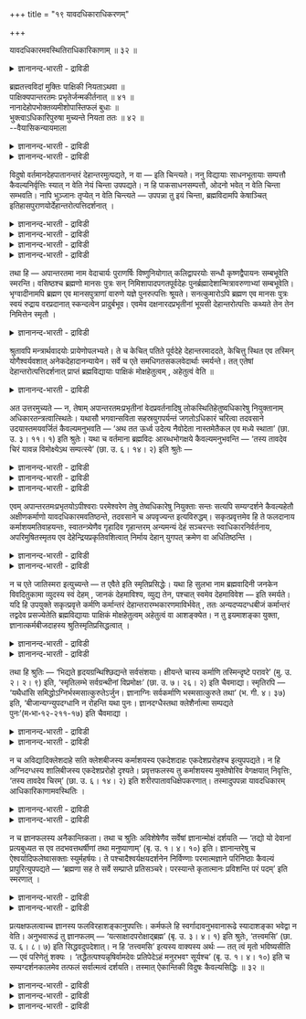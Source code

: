 +++
title = "१९ यावदधिकाराधिकरणम्"

+++

यावदधिकारमवस्थितिराधिकारिकाणाम् ॥ ३२ ॥  
<details><summary>ज्ञानानन्द-भारती - द्राविडी</summary>

यावददि कारमवस्तिदिरादिगारिगाणाम् ॥ ३२ ॥
</details>

ब्रह्मतत्त्वविदां मुक्तिः पाक्षिकी नियताऽथवा ॥  
पाक्षिक्यपान्तरतमः प्रभृतेर्जन्मकीर्तनात् ॥ ४१ ॥  
नानादेहोपभोक्तव्यमीशोपास्तिफलं बुधाः ॥  
भुक्त्वाऽधिकारिपुरुषा मुच्यन्ते नियता ततः ॥ ४२ ॥  
--वैयासिकन्यायमाला

<details><summary>ज्ञानानन्द-भारती - द्राविडी</summary>

पिरह्म तत्वत्तैयऱिन्दवर्गळुक्कु मुक्ति ऎऩ्बदु पाक्षिगी (इरुक्कवुम्
इरुक्कलाम्, इल्लामलुम् इरुक्कलाम्) ऎऩ्ऱा? अल्लदु तीर्माऩमाग एऱ्पडुवदु
ताऩा? अबान्दर तमस् मुदलाऩवरुक्कु पिऱप्पु सॊल्लि इरुप्पदाल्,पाक्षिदी
ताऩ्।
</details>

<details><summary>ज्ञानानन्द-भारती - द्राविडी</summary>

ईसुवररै उबासित्तदिऩ् पलऩाग पल तेहङ्गळिल् अऩुबविक्क वेण्डियदायुळ्ळदै
अऩुबवित्तु विट्टु, अदिगारस्ताऩम् वहिक्कुम् पुरुषर्गळाऩ ञाऩिगळ् मुक्ति यै
अडैगिऱार्गळ्। आगैयाल्, तीर्माऩमाग उळ्ळदुदाऩ्।
</details>

विदुषो वर्तमानदेहपातानन्तरं देहान्तरमुत्पद्यते, न वा — इति चिन्त्यते।
ननु विद्यायाः साधनभूतायाः सम्पत्तौ कैवल्यनिर्वृत्तिः स्यात् न वेति नेयं
चिन्ता उपपद्यते। न हि पाकसाधनसम्पत्तौ, ओदनो भवेत् न वेति चिन्ता
सम्भवति। नापि भुञ्जानः तृप्येत् न वेति चिन्त्यते — उपपन्ना तु इयं
चिन्ता, ब्रह्मविदामपि केषाञ्चित् इतिहासपुराणयोर्देहान्तरोत्पत्तिदर्शनात्
।

<details><summary>ज्ञानानन्द-भारती - द्राविडी</summary>

(पिरह्म ञाऩिगळ् ऎल्लोरुक्कुम् सरीरमऱ्ऱ निलैयागिऱ मोक्षम् कट्टायम्
किडैक्कुमा? अल्लदु सिलरुक्कु किडैक्कलाम्। सिलरुक्कु किडैक्कामलुमिरुक्
कलाम् ऎऩ्ऱु विगल्बमा ऎऩ्ऱु सन्देहम् अबान्द रदमस्, वसिष्टर्, सऩत्कुमारर्
मुदलाऩ ञाऩिगळुक् कुम्गूड इन्द सरीरम् पोय् वेऱु सरीरम् एऱ्पट्टदाग
पुराणङ्गळिल् काण्बदाल् ञाऩत्ताल् मुक्ति एऱ्पडुम् ऎऩ्ऱु निच्चयमागच्
चॊल्लमुडियादु। वास्तवत्तिल् उबनिषत्तुक्कळिल् ञाऩत्तैप् पुगऴ्वदऱ्काग
मुक्ति निलैयैक् कूऱियिरुक्किऱदेदविर ञाऩत्ताल् मुक्ति निलै एऱ्पडुवदिल्लै।
ञाऩिगळुम् अर्च्चिरादि मार्ग माग पिरह्मलोगम् सॆल्गिऱार्गळ् ऎऩ्ऱु
पूर्वबक्षम्।
</details>

<details><summary>ज्ञानानन्द-भारती - द्राविडी</summary>

पिरारप्तगर्मा अऴिन्ददुम् मुक्ति एऱ्पडुवदाग उबनिषत्तिल् कूऱियिरुप्पदाल्
ञाऩत्ताल् कट्टायम् मुक्ति एऱ्पडुम्। अबान्दरदमस् मुदलाऩवर्गळ् मुदलिल्
ईसुवरोबासऩम् सॆय्दु पिऱगु ञाऩत्तैप् पॆऱ्ऱदाल् ईसुवराज्ञैयाल्
लोगक्षेमत्तिऱ्काग पिरारप्तमाऩ उबासऩा कर्म पलऩाग पल जऩ्माक्कळिल् अऩुबविक्
कक्कूडिय आदिगारिद स्ताऩत्तै अडैन्दु अन्द पिरारप्तगर्मा अऴिन्ददुम्
विदेहगैवल्यत्तैयडै किऱार्गळ्। आगैयाल् पिरह्म ञाऩिगळुक्कु कट्टायम् मुक्ति
उण्डु ऎऩ्ऱु सित्तान्दम्)।
</details>

<details><summary>ज्ञानानन्द-भारती - द्राविडी</summary>

ञाऩिगळुक्कु इप्पॊऴुदिरुक्कुम् तेहम् विऴुन्द पिऱगु वेऱु तेहम् उण्डागिऱदा,
इल्लैया ऎऩ्ऱु सिन्दिक्कप्पडुगिऱदु।
</details>

<details><summary>ज्ञानानन्द-भारती - द्राविडी</summary>

"सादऩमायिरुक्कुम् वित्यै नऩ्गु एऱ्पट्टि रुक्कुम् पोदु कैवल्यम् (मोक्षम्)
एऱ्पडुगिऱदा, इल्लैया” ऎऩ्ऱ इन्द सिन्दै पॊरुन्दादे? समैयलुक्कु वेण्डिय
सादऩङ्गळ् नऩ्ऱायिरुक्कुम् पोदु अऩ्ऩम् एऱ्पडुमा, एऱ्पडादा ऎऩ्ऱ सिन्दै
सम्बविक्किऱदिल्लैये? साप्पिडुगिऱवऩ् तिरुप्तियडै वाऩा, इल्लैया ऎऩ्ऱुम्
सिन्दिक्कप्पडुगिऱदिल्लैये? ऎऩ्ऱाल्, इन्द सिन्दै पॊरुन्दक्कूडियदे,
पिरह्मत्तै अऱिन्दिरुन्दुम् सिलर्गळुक्कु इदिहासत्तिलुम् पुराणत् तिलुम्
वेऱु तेह मुण्डावदु काणप्पडुगिऱबडियाल्।
</details>

तथा हि — अपान्तरतमा नाम वेदाचार्यः पुराणर्षिः विष्णुनियोगात्
कलिद्वापरयोः सन्धौ कृष्णद्वैपायनः सम्बभूवेति स्मरन्ति। वसिष्ठश्च
ब्रह्मणो मानसः पुत्रः सन् निमिशापादपगतपूर्वदेहः
पुनर्ब्रह्मादेशान्मित्रावरुणाभ्यां सम्बभूवेति। भृग्वादीनामपि ब्रह्मण एव
मानसपुत्राणां वारुणे यज्ञे पुनरुत्पत्तिः श्रूयते। सनत्कुमारोऽपि ब्रह्मण
एव मानसः पुत्रः स्वयं रुद्राय वरप्रदानात् स्कन्दत्वेन प्रादुर्बभूव।
एवमेव दक्षनारदप्रभृतीनां भूयसी देहान्तरोत्पत्तिः कथ्यते तेन तेन
निमित्तेन स्मृतौ ।

<details><summary>ज्ञानानन्द-भारती - द्राविडी</summary>

अप्पडिये, अबान्दरदमस् ऎऩ्ऱ वेदासार्य रायिरुन्द पुराण (वॆगुनाळ्
मुऩ्ऩिरुन्द) रिषि, विष्णुविऩ् आक्ञैयिऩ् पेरिल्, कलियुम् त्वाबरमुम्,
सेरुम् समयत्तिल् किरुष्ण त्वैबायऩराग एऱ्पट्टार् ऎऩ्ऱु सॊल्लप्पडुगिऱदु।
पिरह्माविऩ् माऩस् पुत्तिररागविरुन्दुम् वसिष्टरुम्गूड,
निमिसक्रवर्त्तियिऩ् साबत्तिऩाल्, मुऩ्ऩुळ्ळ तेहम् पोऩवराय्, मऱुबडियुम्
पिरह्माविऩ् आक्ञैयिऩ्बेरिल्, मित्रऩ्, वरुणऩ् इवर्गळिडमिरुन्दु उण्डाऩार्
ऎऩ्ऱु। पिरह्माविऩुडैय माऩस पुत्तिरर्गळागिय पिरुगु मुदलाऩवर्गळुक्कुम्
वरुणऩ् सॆय्द यक्ञत्तिल् मऱुबडियुम् उत्पत्ति सॊल्लप्पट्टिरुक्किऱदु।
पिरह्मा विऱ्के माऩस पुत्तिरराऩ सऩत्कुमाररुम् ताऩे ऎऩ्ऱु इव्विदमे तक्षर्,
नारदर् मुदलाऩवर्गळुक्कुम् अन्दन्द कारणत्तैक् कॊण्डु अदिगमाग वेऱु सरीरम्
उण्डाऩदाग स्मिरुदियिल् सॊल्लप्पडुगिऱदु। सुरुदियिलुम् कूड मन्दिरङ्गळिलुम्
अर्त्तवादङ्गळिलुम् अनेगमाय् काणप्पडुगिऱदु।
</details>

श्रुतावपि मन्त्रार्थवादयोः प्रायेणोपलभ्यते। ते च केचित् पतिते पूर्वदेहे
देहान्तरमाददते, केचित्तु स्थित एव तस्मिन् योगैश्वर्यवशात्
अनेकदेहादानन्यायेन। सर्वे च एते समधिगतसकलवेदार्थाः स्मर्यन्ते। तत्
एतेषां देहान्तरोत्पत्तिदर्शनात् प्राप्तं ब्रह्मविद्यायाः पाक्षिकं
मोक्षहेतुत्वम् , अहेतुत्वं वेति ॥

<details><summary>ज्ञानानन्द-भारती - द्राविडी</summary>

अवर्गळिल् सिलर् मुऩ् तेहम् विऴुन्द पिऱ्पाडु वेऱु तेहत्तै
ऎडुत्तुक्कॊळ्गिऱार्गळ्; सिलर् अन्द तेहम् इरुक्किऱबोदे योगम् ऐसुवरियम्
इवैगळिऩ् पलत्तिऩाल् पल तेहङ्गळैयॆडुत्तुक् कॊळ्ळला मॆऩ्ऱ नियायप्पडि
इवर्गळ् ऎल्लारुमे सगल वेदङ्ग ळुडैय अर्त्तत्तै नऩ्गु अऱिन्दवर्गळागवे
सॊल्लप्पडुगिऱार्गळ्। आगैयाल् इव्विद मुळ्ळवर् कळुक्कुम् वेऱु तेहत्तिऩ्
उत्पत्ति काणप्पडुवदाल्, पिरह्मवित्यैक्कु पाक्षिगम् (इप्पडियुम् अप्पडियु
मॆऩ्ऱु) मोक्षत्तिऱ्कु कारणमाय् इरुक्कुम् तऩ्मै यो, कारणमायिल्लाद तऩ्मैयो
ऎऩ्ऱु एऱ्पडुगिऱदु।
</details>

अत उत्तरमुच्यते — न, तेषाम् अपान्तरतमःप्रभृतीनां वेदप्रवर्तनादिषु
लोकस्थितिहेतुष्वधिकारेषु नियुक्तानाम् अधिकारतन्त्रत्वात्स्थितेः। यथासौ
भगवान्सविता सहस्रयुगपर्यन्तं जगतोऽधिकारं चरित्वा तदवसाने
उदयास्तमयवर्जितं कैवल्यमनुभवति — ‘अथ तत ऊर्ध्व उदेत्य नैवोदेता
नास्तमेतैकल एव मध्ये स्थाता’ (छा. उ. ३। ११। १) इति श्रुतेः। यथा च
वर्तमाना ब्रह्मविदः आरब्धभोगक्षये कैवल्यमनुभवन्ति — ‘तस्य तावदेव चिरं
यावन्न विमोक्ष्येऽथ सम्पत्स्ये’ (छा. उ. ६। १४। २) इति श्रुतेः —

<details><summary>ज्ञानानन्द-भारती - द्राविडी</summary>

अदिऩाल् पदिल् सॊल्लप्पडुगिऱदु। अप्पडियल्ल। उलगत्तिऩ् स्तिदिक्कुक्
कारणमायुळ्ळ, वेदत्तै पिरवि रुत्तिक्कच् चॆय्वदु मुदलाऩ, अदिगारङ्गळिल्
नियमिक्कप् पट्टिरुक्किऱ अबान्दरदमस् मुदलाऩवर्गळुक्कु निलैत् तिरुप्पदु
अदिगारणत्तिऱ्कु अदीऩमा यिरुप्पदाल्।
</details>

<details><summary>ज्ञानानन्द-भारती - द्राविडी</summary>

पगवाऩायुळ्ळ इन्द सूर्यऩ् आयिरम् युगम् मुडियुम् वरै उलगत्तिऩ् अदिगारत्तै
नडत्तिविट्टु, अदु मुडिन्दवुडऩ् उदयम्, अस्तमऩम् इरण्डुमिल्लाद कैवल्य
पदवियै, अऩुबविक्किऱाऩ् ऎऩ्बदु पोल। "पिऱगु अदऱ्कु मेल् किळम्बि
उदयमावदुमिल्लै, अस्त मऩमावदुमिल्लै, ऒऩ्ऱागवे (इरण्डावदऱ्ऱ वरागवे)
मत्यत्तिल् (उदासीऩमायुळ्ळ आत्मस्व रूबत्तिल्) इरुन्दुविडुगिऱार्"
(सान्दोक्यम्। III-११-१) ऎऩ्ऱ सुरुदियाल्।
</details>

<details><summary>ज्ञानानन्द-भारती - द्राविडी</summary>

"अवरुक्कु इव्वळवुदाऩ् तामसम् ऎदुवरै नऩ्गु विडुबडविल्लैयो; पिऱगु
पिरह्ममागि विडुगिऱार्" (सान्दोक्यम्। VI-१४-२) ऎऩ्ऱ सुरुदिप्पडि,
इप्पॊऴुदुळ्ळ पिरह्म वित्तुक्कळ् पिरारप्त कामाविऩ् पोगम् क्षयमाऩवुडऩ्
कैवल्यत्तै अऩुबविक् किऱार्गळ्, ऎऩ्बदु ऎप्पडियो,
</details>

एवम् अपान्तरतमःप्रभृतयोऽपीश्वराः परमेश्वरेण तेषु तेष्वधिकारेषु नियुक्ताः
सन्तः सत्यपि सम्यग्दर्शने कैवल्यहेतौ अक्षीणकर्माणो यावदधिकारमवतिष्ठन्ते,
तदवसाने च अपवृज्यन्त इत्यविरुद्धम्। सकृत्प्रवृत्तमेव हि ते फलदानाय
कर्माशयमतिवाहयन्तः, स्वातन्त्र्येणैव गृहादिव गृहान्तरम् अन्यमन्यं देहं
सञ्चरन्तः स्वाधिकारनिर्वर्तनाय, अपरिमुषितस्मृतय एव
देहेन्द्रियप्रकृतिवशित्वात् निर्माय देहान् युगपत् क्रमेण वा अधितिष्ठन्ति
।

<details><summary>ज्ञानानन्द-भारती - द्राविडी</summary>

अव्विदमे अबान्दरदमस् मुदलाऩ ईसुवरर्ग ळुम्गूड, परमेसुवरराल् अन्दन्द
अदिगारङ्गळिल् नियमिक्कप्पट्टवर्गळागलिरुन्दु कॊण्डु, कैवल्यत् तिऱ्कु
कारणमायुळ्ळ सम्यक्तर्सऩम् (आत्मसाक्षात् कारम्) इरुन्दुम्गूड, कर्मा
क्षयमागादवर्गळाय्, अदिगार मुळ्ळवरै इरुन्दु वरुगिऱार्गळ्। अदऩ् मुडिविल्
मोक्षत्तैयडैगिऱार्गळ्, ऎऩ्बदिऩाल् विरोदमिल्लै।
</details>

<details><summary>ज्ञानानन्द-भारती - द्राविडी</summary>

अदिगार पलऩैक्कॊडुप्पदऱ्काग ऒरु तडवै आरम्बित्तुळ्ळ कर्मासयत्तै सॆलुत्ति
वरुबवर्गळाय्, ऒरु वीट्टिलिरुन्दु वेऱु वीडु ऎऩ्बदु पोल स्वदन्दिर मागवे
तङ्गळ् अदिगारत्तै नडत्तुवदऱ्काग वॆव् वेऱु सरीरङ्गळिल्
सञ्जरित्तुक्कॊण्डु, तेहम् इन्दि रियम् स्वबावम् इवैगळिल्
स्वादीऩमुळ्ळवर्गळाऩ ताल् ञाबगम् मऱैयामल्, तेहङ्गळै ऒरे कालत् तिलो
वरिसैयागवो ऎडुत्तुक्कॊण्डिरुक्किऱार्गळ्।
</details>

न च एते जातिस्मरा इत्युच्यन्ते — त एवैते इति स्मृतिप्रसिद्धेः। यथा हि
सुलभा नाम ब्रह्मवादिनी जनकेन विवदितुकामा व्युदस्य स्वं देहम् , जानकं
देहमाविश्य, व्युद्य तेन, पश्चात् स्वमेव देहमाविवेश — इति स्मर्यते। यदि
हि उपयुक्ते सकृत्प्रवृत्ते कर्मणि कर्मान्तरं
देहान्तरारम्भकारणमाविर्भवेत् , ततः अन्यदप्यदग्धबीजं कर्मान्तरं तद्वदेव
प्रसज्येतेति ब्रह्मविद्यायाः पाक्षिकं मोक्षहेतुत्वम् अहेतुत्वं वा
आशङ्क्येत। न तु इयमाशङ्का युक्ता, ज्ञानात्कर्मबीजदाहस्य
श्रुतिस्मृतिप्रसिद्धत्वात् ।

<details><summary>ज्ञानानन्द-भारती - द्राविडी</summary>

इवर्गळ् जादिस्मरर्गळ् (कर्मावुक्कुक्कट्टुप्पट्टु वेऱु सरीरमॆडुत्तालुम्
मुऩ् जॆऩ्मत्तिऩ् ञाबगम् उळ्ळवर्गळ्) अल्ल, अवर्गळे ताऩ् इवर्गळ् ऎऩ्ऱ
ञाबगम् नऩ्गु इरुन्दु वरुवदाल्, सुलबैयॆऩ्ऱ पिरह्मवादिऩि जऩगरुडऩ् विवादम्
सॆय्य विरुम्बि, तऩ् तेहत्तै विडामलेये जऩगरुडैय तेहत्तिल् पिरवेसित्तु
अवरुडऩ् वादम् सॆय्दुविट्टु, पिऱगु तऩ्ऩुडैय तेहत्तिलेये पुगुन्दाळ्, ऎऩ्ऱु
स्मरिक्कप् पडुवदुबोल।
</details>

<details><summary>ज्ञानानन्द-भारती - द्राविडी</summary>

कर्मा (पलऩ्गॊडुक्क) ऒरु तरम् आरम्बित्तु उबयोगप्पडुत्तप्पट्टदुम् वेऱु
सरीरत्तैयारम्बिप् पदऱ्कुक् कारणमायुळ्ळ वेऱु कर्मा एऱ्पडुमेयाऩाल्
अप्पॊऴुदु अदुबोलवे पीजम् वऱुक्कप्पडाद वेऱु कर्मावुम् एऱ्पडलाम्, ऎऩ्ऱु
पिरह्मवित्यैक्कु पाक्षिगमाग मोक्षत्तिऱ्कु हेदुवा यिरुक्कुम् तऩ्मै,
हेदुवायिल्लाद तऩ्मै ऎऩ्ऱु सङ्गै एऱ्पडलाम्। इन्द आसङ्गै उसिदमिल्लै,
कर्माविऩ् पीजम् ञाऩत्तिऩाल् ऎरिन्दु विडुगिऱदु ऎऩ्बदु सुरुदिस्मि
रुदिगळिल् पिरसित्तमायिरुप्पदाल्।
</details>

तथा हि श्रुतिः — ‘भिद्यते हृदयग्रन्थिश्छिद्यन्ते सर्वसंशयाः। क्षीयन्ते
चास्य कर्माणि तस्मिन्दृष्टे परावरे’ (मु. उ. २। २। ९) इति, ‘स्मृतिलम्भे
सर्वग्रन्थीनां विप्रमोक्षः’ (छा. उ. ७। २६। २) इति चैवमाद्या।
स्मृतिरपि — ‘यथैधांसि समिद्धोऽग्निर्भस्मसात्कुरुतेऽर्जुन। ज्ञानाग्निः
सर्वकर्माणि भस्मसात्कुरुते तथा’ (भ. गी. ४। ३७) इति,
‘बीजान्यग्न्युपदग्धानि न रोहन्ति यथा पुनः। ज्ञानदग्धैस्तथा
क्लेशैर्नात्मा सम्पद्यते पुनः’(म॰भा॰१२-२११-१७) इति चैवमाद्या ।

<details><summary>ज्ञानानन्द-भारती - द्राविडी</summary>

अप्पडिये सुरुदि, “मेलुक्कु मेलाऩ अवर् अऱियप्पट्टुविट्टाल्, इवऩुडैय
ह्रुदयत्तिलुळ्ळ कट्टुवॆट्टप्पडुगिऱदु, ऎल्ला संसयङ्गळुम् अऱुबडु किऩ्ऱऩ।
कर्माक्कळ् क्षयित्तुविडुगिऩ्ऱऩ" (मुण्डगम्। II-२-८) ऎऩ्ऱु। “ञाऩम्
किडैत्तुविट्टाल् ऎल्ला मुडिच्चु कळुक्कुम् नऩ्गु विडुबडुदल्"
(सान्दोक्यम्।VII-२६-२) ऎऩ्ऱु इदु मुदलियदु।
</details>

<details><summary>ज्ञानानन्द-भारती - द्राविडी</summary>

स्मिरुदियुम् “ऎप्पडि नऩ्गु ऎरियुम् अक्ऩि विऱगु कळैच् चाम्बलाक्कि
विडुगिऱदो, अप्पडिये, अर्जुऩा, ञाऩमागिऱ अक्ऩि ऎल्ला कर्माक्कळैयुम्
साम्बलाक् किविडुगिऱदु”।(कीदै।IV-३७) ऎऩ्ऱु, “अक्ऩियिऩाल् ऎरिक्कप्
पट्टुळ्ळ पीजङ्गळ् ऎप्पडि मऱुबडियुम् मुळैक्किऱदिल् लैयो, अप्पडिये
ञाऩत्तिऩाल् ऎरिक्कप्पट्ट क्लेसङ् गळोडु आत्मा मऱुबडियुम् सेरुवदिल्लै"
ऎऩ्ऱु इदु मुदलियदु।
</details>

न च अविद्यादिक्लेशदाहे सति क्लेशबीजस्य कर्माशयस्य एकदेशदाहः
एकदेशप्ररोहश्च इत्युपपद्यते। न हि अग्निदग्धस्य शालिबीजस्य एकदेशप्ररोहो
दृश्यते। प्रवृत्तफलस्य तु कर्माशयस्य मुक्तेषोरिव वेगक्षयात् निवृत्तिः,
‘तस्य तावदेव चिरम्’ (छा. उ. ६। १४। २) इति शरीरपातावधिक्षेपकरणात्।
तस्मादुपपन्ना यावदधिकारम् आधिकारिकाणामवस्थितिः ।

<details><summary>ज्ञानानन्द-भारती - द्राविडी</summary>

मेलुम्, अवित्यै मुदलाऩ क्लेसङ्गळुक्कु ताहम् (ऎरिदल्) एऱ्पडुम्बोदु
क्लेसत्तिऱ्कु पीजमा युळ्ळ कर्मा सयत्तिऩुडैय ऒरु पागत्तिऱ्कु ऎरिदल्, ऒरु
पागत्तिऱ्कु मुळैत्तल् ऎऩ्बदुम् पॊरुन्दादु; अक्ऩियिऩाल् ऎरिक्कप्पट्ट नॆल्
विदैक्कु ऒरु पक्कत्तिल् मुळैत्तल् काणप्पडुवदिल्लैये?
</details>

<details><summary>ज्ञानानन्द-भारती - द्राविडी</summary>

आऩाल् पलऩैक् कॊडुक्कवारम्बित्तिरुक्कुम् कर्मा सयत्तिऱ्कु, विडप्पट्ट
अम्बैप्पोल, वेगम् क्षयमाऩाल् ताऩ् निविरुत्ति, “अवरुक्कु अदुवरै ताऩ्
तामदम्” (सान्दोक्यम्।VI-१४-२) ऎऩ्ऱु सरीरम् विऴुवदु वरै ऒत्तिप्पोडुवदाल्।
आगैयाल् “अदिगारमुळ्ळ वरै अदिगारम् पॆऱ्ऱवर्गळुक्कु निलैत्तल्" ऎऩ्बदु
नियायमे।
</details>

न च ज्ञानफलस्य अनैकान्तिकता। तथा च श्रुतिः अविशेषेणैव सर्वेषां
ज्ञानान्मोक्षं दर्शयति — ‘तद्यो यो देवानां प्रत्यबुध्यत स एव
तदभवत्तथर्षीणां तथा मनुष्याणाम्’ (बृ. उ. १। ४। १०) इति। ज्ञानान्तरेषु
च ऐश्वर्यादिफलेष्वासक्ताः स्युर्महर्षयः। ते पश्चादैश्वर्यक्षयदर्शनेन
निर्विण्णाः परमात्मज्ञाने परिनिष्ठाः कैवल्यं प्रापुरित्युपपद्यते —
‘ब्रह्मणा सह ते सर्वे सम्प्राप्ते प्रतिसञ्चरे। परस्यान्ते कृतात्मानः
प्रविशन्ति परं पदम्’ इति स्मरणात् ।

<details><summary>ज्ञानानन्द-भारती - द्राविडी</summary>

मेलुम्, ञाऩत्तिऩ् पलऩुक्कु ऒरे निच्चयमिल् लात्तऩ्मै किडैयादु। अप्पडिये
सुरुदियाऩदु वित्यासमऩ्ऩियिल् ऎल्लोरुक्कुमे ञाऩत्तिऩाल् मुक्ति ऎऩ्बदैक्
काट्टुगिऱदु, “आगैयाल् तेवर्गळुक् कुळ् ऎवर् अदै अऱिन्दारो, अवरे अदुवाग
आऩार्; अप्पडिये रिषिगळुक्कुळ्ळुम्; अप्पडिये मऩिदर्गळुक् कुळ्ळुम्"
(पिरुहत्।१-४-१०) ऎऩ्ऱु।
</details>

<details><summary>ज्ञानानन्द-भारती - द्राविडी</summary>

महर्षिगळ् ऐसुवर्यम् मुदलियदै पलऩायुडैय वेऱु ञाऩङ्गळिल् (उबासऩङ्गळिल्
आसक्तियुळ्ळ वर्गळाय् इरुक्कलाम्; अवर्गळ् पिऩ्ऩाल् ऐसुवर्यत् तिऱ्कु
क्षयमिरुप्पदैप् पार्त्तु वैराक्यमडैन्दवर् कळागि परमात्म ञाऩत्तिल् नऩ्गु
निलैत्तिरुन्दु कैवल्यत्तैयडैन्दार्गळ् ऎऩ्बदु पॊरुन्दुम्। "महाप्रळयम्
वरुम्बोदु अवर्गळ् ऎल्लारुम् पिरह्मा वुडऩ्गूड हिरण्यगर्प्परुडैय
(अदिगारत्तिऩ्) मुडिविल्, प्रह्मसाक्षात्कारम् पॆऱ्ऱवर्गळाग मेलाऩ पदत्तिल्
पिरवेसिक्किऱार्गळ्” ऎऩ्ऱु स्मिरुदियिरुप्पदाल्।
</details>

प्रत्यक्षफलत्वाच्च ज्ञानस्य फलविरहाशङ्कानुपपत्तिः। कर्मफले हि
स्वर्गादावनुभवानारूढे स्यादाशङ्का भवेद्वा न वेति। अनुभवारूढं तु
ज्ञानफलम् — ‘यत्साक्षादपरोक्षाद्ब्रह्म’ (बृ. उ. ३। ४। १) इति श्रुतेः,
‘तत्त्वमसि’ (छा. उ. ६। ८। ७) इति सिद्धवदुपदेशात्। न हि ‘तत्त्वमसि’
इत्यस्य वाक्यस्य अर्थः — तत् त्वं मृतो भविष्यसीति — एवं परिणेतुं शक्यः ।
‘तद्धैतत्पश्यन्नृषिर्वामदेवः प्रतिपेदेऽहं मनुरभवꣳ सूर्यश्च’ (बृ. उ. १।
४। १०) इति च सम्यग्दर्शनकालमेव तत्फलं सर्वात्मत्वं दर्शयति। तस्मात्
ऐकान्तिकी विदुषः कैवल्यसिद्धिः ॥ ३२ ॥

<details><summary>ज्ञानानन्द-भारती - द्राविडी</summary>

मेलुम्, ञाऩत्तिऱ्कु प्रत्यक्षमायुळ्ळ पलऩै युडैय तऩ्मैयुळ्ळदाल् पलऩ्
इल्लैयो ऎऩ्ऱ सङ्गैये पॊरुन्दादु। अऩुबवत्तिऩाल् अऱियप्पडाम लिरुक्किऱ
स्वर्क्कम् मुदलाऩ कर्म, पलऩिल् वरुमा, वरादा ऎऩ्ऱु सन्देहम् एऱ्पडलाम्।
ञाऩत्तिऩ् पलऩो अऩुबव रूबमायुळ्ळदु। “ऎदु नेरिल् मऱैवऩ् ऩियिल् उळ्ळदो, अदु
पिरह्मम्” (पिरुहत्।III-४-१) ऎऩ्ऱु सुरुदियिरुप्पदाल् “तत् त्वम् असि” (नी
अदुवाय् इरुक्किऱाय्) सान्दोक्यम्।VI-८-७) ऎऩ्ऱु सित्तमायि रुप्पदु पोलवे
उबदेसिक्कप् पट्टिरुप्पदालुम्,
</details>

<details><summary>ज्ञानानन्द-भारती - द्राविडी</summary>

"नी अदुवागवे इरुक्किऱाय्" ऎऩ्ऱ इन्द वाक्यत्तिऩ् अर्त्तम् “नी इऱन्द पिऱगु
अदुवाग आवाय्” ऎऩ्ऱिव्विदम् माऱ्ऱिविड मुडियादल्लवा? “अप्पॊऴुदु इदैयऱिन्द
वामदेवरिषि नाऩ् मऩुवायिरुन्देऩ्। सूर्यऩागवुम्, ऎऩ्ऱु अऱिन्दार्”
(पिरुहत्।१-४-१०) ऎऩ्ऱु सम्यक्तर्सऩ कालत्तिलेये अदऩ् पलऩाऩ ऎल्ला
मायिरुप्पदैक् काट्टुगिऱदु।
</details>

<details><summary>ज्ञानानन्द-भारती - द्राविडी</summary>

आगैयाल् ञाऩिक्कु कैवल्यत्तिऩ् सित्ति ऎऩ्बदु निच्चयमाग उळ्ळदु।
</details>

